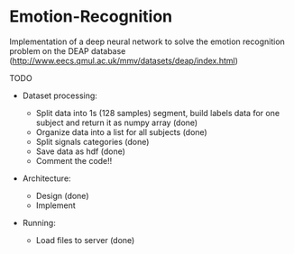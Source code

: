 # Emotion-Recognition
Implementation of a deep neural network to solve the emotion recognition problem on the DEAP database (http://www.eecs.qmul.ac.uk/mmv/datasets/deap/index.html)

TODO
- Dataset processing:
  - Split data into 1s (128 samples) segment, build labels data for one subject and return it as numpy array (done)
  - Organize data into a list for all subjects (done)
  - Split signals categories (done)
  - Save data as hdf (done)
  - Comment the code!!
  
- Architecture:
  - Design (done)
  - Implement
  
- Running:
  - Load files to server (done)
  
